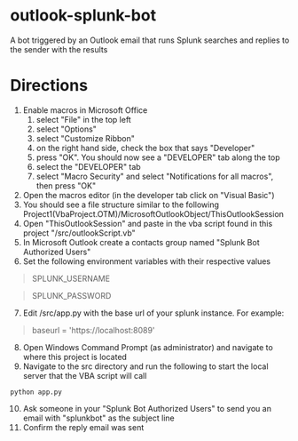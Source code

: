 # outlook-splunk-bot
A bot triggered by an Outlook email that runs Splunk searches and replies to the sender with the results

# Directions
1. Enable macros in Microsoft Office
   1. select "File" in the top left
   2. select "Options"
   3. select "Customize Ribbon"
   4. on the right hand side, check the box that says "Developer"
   5. press "OK". You should now see a "DEVELOPER" tab along the top
   6. select the "DEVELOPER" tab
   7. select "Macro Security" and select "Notifications for all macros", then press "OK"
2. Open the macros editor (in the developer tab click on "Visual Basic")
3. You should see a file structure similar to the following
    Project1(VbaProject.OTM)/MicrosoftOutlookObject/ThisOutlookSession
4. Open "ThisOutlookSession" and paste in the vba script found in this project "/src/outlookScript.vb"
5. In Microsoft Outlook create a contacts group named "Splunk Bot Authorized Users"
6. Set the following environment variables with their respective values
> SPLUNK_USERNAME

> SPLUNK_PASSWORD
7. Edit /src/app.py with the base url of your splunk instance. For example:
> baseurl = 'https://localhost:8089'
8. Open Windows Command Prompt (as administrator) and navigate to where this project is located
9. Navigate to the src directory and run the following to start the local server that the VBA script will call
```
python app.py
```
10. Ask someone in your "Splunk Bot Authorized Users" to send you an email with "splunkbot" as the subject line
11. Confirm the reply email was sent
